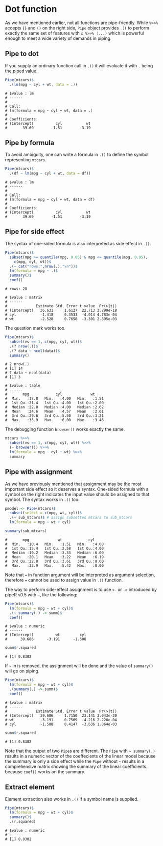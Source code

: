 

# Dot function

As we have mentioned earlier, not all functions are pipe-friendly. While `%>>%` accepts `{}` and `()` on the right side, `Pipe` object provides `.()` to perform exactly the same set of features with `x %>>% (...)` which is powerful enough to meet a wide variety of demands in piping.

## Pipe to dot

If you supply an ordinary function call in `.()` it will evaluate it with `.` being the piped value.


```r
Pipe(mtcars)$
  .(lm(mpg ~ cyl + wt, data = .))
```

```
# $value : lm 
# ------
# 
# Call:
# lm(formula = mpg ~ cyl + wt, data = .)
# 
# Coefficients:
# (Intercept)          cyl           wt  
#       39.69        -1.51        -3.19
```

## Pipe by formula

To avoid ambiguity, one can write a formula in `.()` to define the symbol representing `mtcars`.


```r
Pipe(mtcars)$
  .(df ~ lm(mpg ~ cyl + wt, data = df))
```

```
# $value : lm 
# ------
# 
# Call:
# lm(formula = mpg ~ cyl + wt, data = df)
# 
# Coefficients:
# (Intercept)          cyl           wt  
#       39.69        -1.51        -3.19
```

## Pipe for side effect

The syntax of one-sided formula is also interpreted as side effect in `.()`.


```r
Pipe(mtcars)$
  subset(mpg >= quantile(mpg, 0.05) & mpg <= quantile(mpg, 0.95),
    c(mpg, cyl, wt))$
  .(~ cat("rows:",nrow(.),"\n"))$
  lm(formula = mpg ~ .)$
  summary()$
  coef()
```

```
# rows: 28
```

```
# $value : matrix 
# ------
#             Estimate Std. Error t value  Pr(>|t|)
# (Intercept)   36.631     1.6127  22.713 3.299e-18
# cyl           -1.418     0.3533  -4.014 4.783e-04
# wt            -2.528     0.7658  -3.301 2.895e-03
```

The question mark works too.


```r
Pipe(mtcars)$
  subset(vs == 1, c(mpg, cyl, wt))$
  .(? nrow(.))$
  .(? data ~ ncol(data))$
  summary()
```

```
# ? nrow(.)
# [1] 14
# ? data ~ ncol(data)
# [1] 3
```

```
# $value : table 
# ------
#       mpg            cyl             wt      
#  Min.   :17.8   Min.   :4.00   Min.   :1.51  
#  1st Qu.:21.4   1st Qu.:4.00   1st Qu.:2.00  
#  Median :22.8   Median :4.00   Median :2.62  
#  Mean   :24.6   Mean   :4.57   Mean   :2.61  
#  3rd Qu.:29.6   3rd Qu.:5.50   3rd Qu.:3.21  
#  Max.   :33.9   Max.   :6.00   Max.   :3.46
```

The debugging function `browser()` works exactly the same.

```r
mtcars %>>% 
  subset(vs == 1, c(mpg, cyl, wt)) %>>%
  (~ browser()) %>>%
  lm(formula = mpg ~ cyl + wt) %>>%
  summary
```

## Pipe with assignment

As we have previously mentioned that assignment may be the most important side effect so it deserves a syntax. One-sided formula with a symbol on the right indicates the input value should be assigned to that symbol. The syntax works in `.()` too.


```r
pmodel <- Pipe(mtcars)$
  subset(select = c(mpg, wt, cyl))$
  .(~ sub_mtcars)$ # assign subsetted mtcars to sub_mtcars
  lm(formula = mpg ~ wt + cyl)

summary(sub_mtcars)
```

```
#       mpg             wt            cyl      
#  Min.   :10.4   Min.   :1.51   Min.   :4.00  
#  1st Qu.:15.4   1st Qu.:2.58   1st Qu.:4.00  
#  Median :19.2   Median :3.33   Median :6.00  
#  Mean   :20.1   Mean   :3.22   Mean   :6.19  
#  3rd Qu.:22.8   3rd Qu.:3.61   3rd Qu.:8.00  
#  Max.   :33.9   Max.   :5.42   Max.   :8.00
```

Note that `=` in function argument will be interpreted as argument selection, therefore `=` cannot be used to assign value in `.()` function.

The way to perform side-effect assignment is to use `<-` or `->` introduced by pipeR v0.5 with `~`, like the following:


```r
Pipe(mtcars)$
  lm(formula = mpg ~ wt + cyl)$
  .(~ summary(.) -> summ)$
  coef()
```

```
# $value : numeric 
# ------
# (Intercept)          wt         cyl 
#      39.686      -3.191      -1.508
```

```r
summ$r.squared
```

```
# [1] 0.8302
```

If `~` in is removed, the assignment will be done and the value of `summary()` will go on piping.


```r
Pipe(mtcars)$
  lm(formula = mpg ~ wt + cyl)$
  .(summary(.) -> summ)$
  coef()
```

```
# $value : matrix 
# ------
#             Estimate Std. Error t value  Pr(>|t|)
# (Intercept)   39.686     1.7150  23.141 3.043e-20
# wt            -3.191     0.7569  -4.216 2.220e-04
# cyl           -1.508     0.4147  -3.636 1.064e-03
```

```r
summ$r.squared
```

```
# [1] 0.8302
```

Note that the output of two `Pipe`s are different. The `Pipe` with `~ summary(.)` results in a numeric vector of the coeffecients of the linear model because the summary is only a side effect while the `Pipe` without `~` results in a comprehensive matrix showing the summary of the linear coefficients because `coef()` works on the summary.

## Extract element

Element extraction also works in `.()` if a symbol name is supplied.


```r
Pipe(mtcars)$
  lm(formula = mpg ~ wt + cyl)$
  summary()$
  .(r.squared)
```

```
# $value : numeric 
# ------
# [1] 0.8302
```
